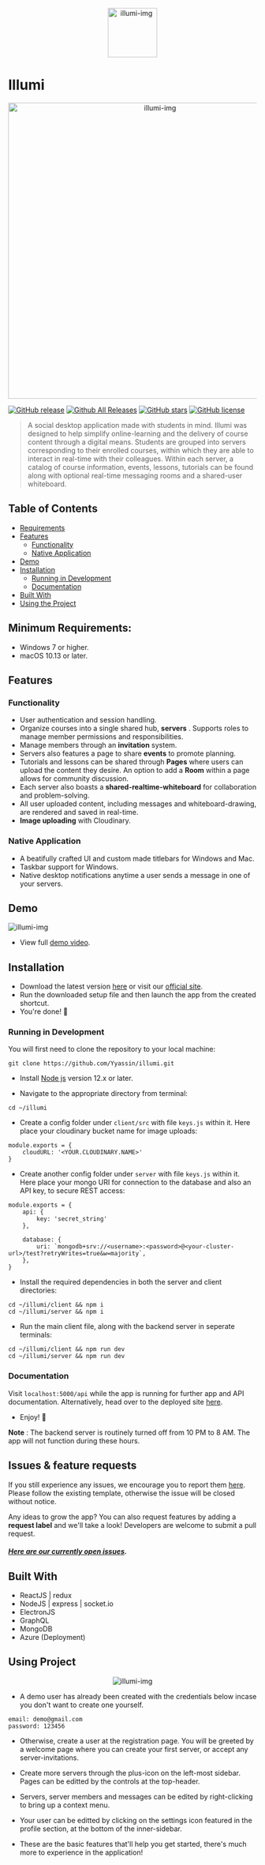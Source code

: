 <span title="illumi logo">
 <p align="center">
  <img width="100px" height="100px" src="https://i.imgur.com/yUHjTtA.png" alt="illumi-img">
 </p>
</span>

# Illumi
<span title="illumi login-page">
 <p align="center">
  <img height="600px" src="https://i.imgur.com/O8a3eOe.png" alt="illumi-img">
 </p>
</span>

[![GitHub release](https://img.shields.io/github/v/release/Yyassin/illumi.svg?colorB=97CA00?label=version)](https://github.com/Yyassin/illumi/releases/latest) [![Github All Releases](https://img.shields.io/github/downloads/Yyassin/illumi/total.svg?colorB=97CA00)](https://github.com/Yyassin/illumi/releases) [![GitHub stars](https://img.shields.io/github/stars/Yyassin/illumi.svg?colorB=007EC6)](https://github.com/Yyassin/illumi/stargazers)  [![GitHub license](https://img.shields.io/badge/license-MIT-blue.svg)](https://raw.githubusercontent.com/Yyassin/illumi/master/LICENSE)

> A social desktop application made with students in mind. Illumi was designed to help simplify online-learning and the delivery of course content through a digital means. Students are grouped into servers corresponding to their enrolled courses, within which they are able to interact in real-time with their colleagues. Within each server, a catalog of course information, events, lessons, tutorials can be found along with optional real-time messaging rooms and a shared-user whiteboard.

## Table of Contents
<!--ts-->
   * [Requirements](#minimum-requirements)
   * [Features](#features)
      * [Functionality](#functionality)
      * [Native Application](#native-application)
   * [Demo](#demo)
   * [Installation](#installation)
      * [Running in Development](#running-in-development)
      * [Documentation](#documentation)
   * [Built With](#built-with)
   * [Using the Project](#using-project)
<!--te-->

## Minimum Requirements:
 - Windows 7 or higher.
 - macOS 10.13 or later.
 
 ## Features
 ### Functionality
- User authentication and session handling.
- Organize courses into a single shared hub, **servers** . Supports roles to manage member permissions and responsibilities.
- Manage members through an **invitation** system.
- Servers also features a page to share **events** to promote planning.
- Tutorials and lessons can be shared through **Pages** where users can upload the content they desire. An option to add a **Room** within a page allows for community discussion.
- Each server also boasts a **shared-realtime-whiteboard** for collaboration and problem-solving.
- All user uploaded content, including messages and whiteboard-drawing, are rendered and saved in real-time.
- **Image uploading** with Cloudinary.

### Native Application
- A beatifully crafted UI and custom made titlebars for Windows and Mac.
- Taskbar support for Windows.
- Native desktop notifications anytime a user sends a message in one of your servers.

## Demo
<span title="illumi login-page">
 <p align="left">
  <img src="./client/public/illumi-demo.gif" alt="illumi-img">
 </p>
</span>

- View full [demo video](https://drive.google.com/file/d/11Tpckd5a3gp5Wl3fnLgkU2zpxzba3vAI/view?usp=sharing).

## Installation
- Download the latest version [here](https://github.com/yyassin/illumi/releases) or visit our [official site](http://illumi2.canadaeast.cloudapp.azure.com/).
- Run the downloaded setup file and then launch the app from the created shortcut.
- You're done! 🎉

### Running in Development

You will first need to clone the repository to your local machine:
```
git clone https://github.com/Yyassin/illumi.git
```
* Install [Node js](https://nodejs.org/en/) version 12.x or later.

* Navigate to the appropriate directory from terminal:
```
cd ~/illumi
```

* Create a config folder under ```client/src``` with file ```keys.js``` within it. Here place your cloudinary bucket name for image uploads:
```
module.exports = {
    cloudURL: '<YOUR.CLOUDINARY.NAME>'
}
```


* Create another config folder under ```server``` with file ```keys.js``` within it. Here place your mongo URI for connection to the database and also an API key, to secure REST access:
```
module.exports = {
    api: {
        key: 'secret_string'
    },

    database: {
        uri: `mongodb+srv://<username>:<password>@<your-cluster-url>/test?retryWrites=true&w=majority`,
    },
}
```

* Install the required dependencies in both the server and client directories:
```
cd ~/illumi/client && npm i
cd ~/illumi/server && npm i
```
* Run the main client file, along with the backend server in seperate terminals:
```
cd ~/illumi/client && npm run dev
cd ~/illumi/server && npm run dev
```
### Documentation
Visit `localhost:5000/api` while the app is running for further app and API documentation. Alternatively, head over to the deployed site [here](http://illumi2.canadaeast.cloudapp.azure.com/).
  
* Enjoy! 🎉

**Note** : The backend server is routinely turned off from 10 PM to 8 AM. The app will not function during these hours.

## Issues & feature requests

If you still experience any issues, we encourage you to report them [here](https://github.com/Yyassin/illumi/issues). Please follow the existing template, otherwise the issue will be closed without notice. 

Any ideas to grow the app? You can also request features by adding a **request label** and we'll take a look! Developers are welcome to submit a pull request.

##### [Here are our currently open issues](https://github.com/Yyassin/illumi/issues).

## Built With

* ReactJS | redux
* NodeJS  | express | socket.io
* ElectronJS
* GraphQL
* MongoDB
* Azure (Deployment)

## Using Project
<span title="illumi login-page">
 <p align="center">
  <img src="https://i.imgur.com/mfmOR1k.png" alt="illumi-img">
 </p>
</span>

* A demo user has already been created with the credentials below incase you don't want to create one yourself.
```
email: demo@gmail.com
password: 123456
```
* Otherwise, create a user at the registration page. You will be greeted by a welcome page where you can create your first server, or accept any server-invitations.
* Create more servers through the plus-icon on the left-most sidebar. Pages can be editted by the controls at the top-header.
* Servers, server members and messages can be edited by right-clicking to bring up a context menu.
* Your user can be editted by clicking on the settings icon featured in the profile section, at the bottom of the inner-sidebar.

* These are the basic features that'll help you get started, there's much more to experience in the application!

